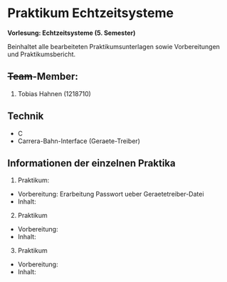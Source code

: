 # Praktikum Echtzeitsysteme

**Vorlesung: Echtzeitsysteme (5. Semester)**

Beinhaltet alle bearbeiteten Praktikumsunterlagen sowie Vorbereitungen und Praktikumsbericht.

## ~~Team~~-Member:
1. Tobias Hahnen (1218710)

## Technik
* C
* Carrera-Bahn-Interface (Geraete-Treiber)

## Informationen der einzelnen Praktika
1. Praktikum:
* Vorbereitung: Erarbeitung Passwort ueber Geraetetreiber-Datei
* Inhalt:

2. Praktikum
* Vorbereitung:
* Inhalt:

3. Praktikum
* Vorbereitung:
* Inhalt:
